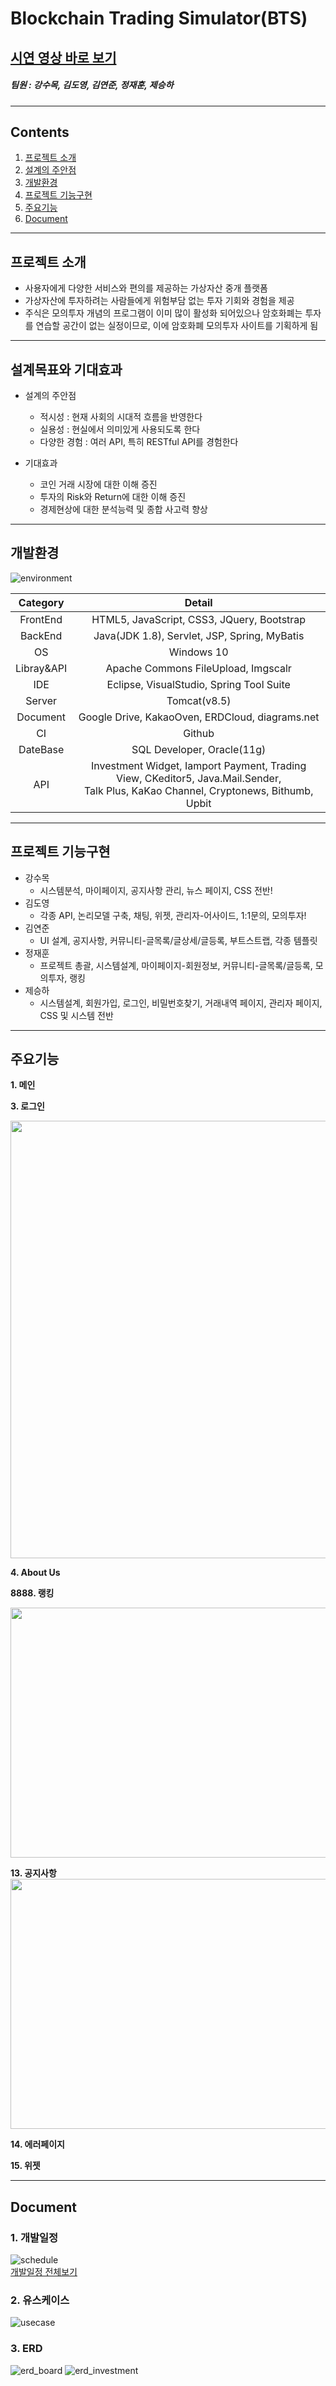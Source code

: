 # Blockchain Trading Simulator(BTS)
## [시연 영상 바로 보기](https://youtu.be/ZX5bDemHHXQ) 
##### 팀원 : 강수목, 김도영, 김연준, 정재훈, 제승하
---
## Contents
1. [프로젝트 소개](#프로젝트-소개)
2. [설계의 주안점](#설계목표와-기대효과)
3. [개발환경](#개발환경)
4. [프로젝트 기능구현](#프로젝트-기능구현)
5. [주요기능](#주요기능)
6. [Document](#Document)
---
## 프로젝트 소개
- 사용자에게 다양한 서비스와 편의를 제공하는 가상자산 중개 플랫폼
- 가상자산에 투자하려는 사람들에게 위험부담 없는 투자 기회와 경험을 제공
- 주식은 모의투자 개념의 프로그램이 이미 많이 활성화 되어있으나 암호화폐는 투자를 연습할 공간이 없는 실정이므로, 이에 암호화폐 모의투자 사이트를 기획하게 됨

---
## 설계목표와 기대효과
* 설계의 주안점
  - 적시성 : 현재 사회의 시대적 흐름을 반영한다
  - 실용성 : 현실에서 의미있게 사용되도록 한다
  - 다양한 경험 : 여러 API, 특히 RESTful API를 경험한다

* 기대효과
  - 코인 거래 시장에 대한 이해 증진
  - 투자의 Risk와 Return에 대한 이해 증진
  - 경제현상에 대한 분석능력 및 종합 사고력 향상

---
## 개발환경
![environment](https://user-images.githubusercontent.com/82936574/125957241-02971626-a1f4-400a-95b4-8219c22470b7.png)


|Category|Detail|
|:--:|:--:|
|FrontEnd|HTML5, JavaScript, CSS3, JQuery, Bootstrap|
|BackEnd|Java(JDK 1.8), Servlet, JSP, Spring, MyBatis|
|OS|Windows 10|
|Libray&API|Apache Commons FileUpload, Imgscalr|
|IDE|Eclipse, VisualStudio, Spring Tool Suite|
|Server|Tomcat(v8.5)|
|Document|Google Drive, KakaoOven, ERDCloud, diagrams.net|
|CI|Github|
|DateBase|SQL Developer, Oracle(11g)|
|API|Investment Widget, Iamport Payment, Trading View, CKeditor5, Java.Mail.Sender, <br>Talk Plus, KaKao Channel, Cryptonews, Bithumb, Upbit

---
## 프로젝트 기능구현
- 강수목
  - 시스템분석, 마이페이지, 공지사항 관리, 뉴스 페이지, CSS 전반!
- 김도영
  - 각종 API, 논리모델 구축, 채팅, 위젯, 관리자-어사이드, 1:1문의, 모의투자!
- 김연준
  - UI 설계, 공지사항, 커뮤니티-글목록/글상세/글등록, 부트스트랩, 각종 템플릿
- 정재훈
  - 프로젝트 총괄, 시스템설계, 마이페이지-회원정보, 커뮤니티-글목록/글등록, 모의투자, 랭킹
- 제승하
  - 시스템설계, 회원가입, 로그인, 비밀번호찾기, 거래내역 페이지, 관리자 페이지, CSS 및 시스템 전반

---
## 주요기능
**1. 메인**
<p align="center">
  
</p>

**3. 로그인**
<p align="center">
    <img src = "ReadMe/01.png", width="700px">
</p>

**4. About Us**
<p align="center">
  
</p>

**8888. 랭킹**
<p align="center">
    <img src = "https://user-images.githubusercontent.com/82925724/125972371-b938481a-50f6-4803-8120-5a5e97600d82.gif" width="700" height="400">
</p>


**13. 공지사항**
<left><img src="https://user-images.githubusercontent.com/82936574/126027457-7fc8c969-3720-43f7-a3b7-ede15c2f1134.gif"  width="700" height="400" /></left>

**14. 에러페이지**
<p align="center">
  
</p>

**15. 위젯**<br>
<p align="center">
  
</p>

---
## Document
### 1. 개발일정
![schedule](https://user-images.githubusercontent.com/82936574/125962840-a5019046-daa8-4b37-9baf-523ee7572f41.png) <br>
[개발일정 전체보기](https://github.com/meta1mon/final01/files/6831288/_.xlsx)

### 2. 유스케이스
![usecase](https://user-images.githubusercontent.com/82936574/125957196-0a2b51df-9a06-4433-8781-34aae77a0c35.gif)

### 3. ERD
![erd_board](https://user-images.githubusercontent.com/82936574/125958624-6300c3fa-1a4d-480f-98a1-d4cc5b9a5677.png)
![erd_investment](https://user-images.githubusercontent.com/82936574/125958638-54ebf113-c747-4b82-bcb9-8e816cb6034d.png)

